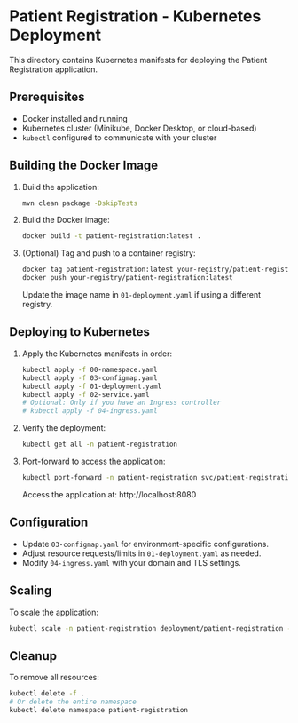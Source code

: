 # Patient Registration - Kubernetes Deployment

This directory contains Kubernetes manifests for deploying the Patient Registration application.

## Prerequisites

- Docker installed and running
- Kubernetes cluster (Minikube, Docker Desktop, or cloud-based)
- `kubectl` configured to communicate with your cluster

## Building the Docker Image

1. Build the application:
   ```bash
   mvn clean package -DskipTests
   ```

2. Build the Docker image:
   ```bash
   docker build -t patient-registration:latest .
   ```

3. (Optional) Tag and push to a container registry:
   ```bash
   docker tag patient-registration:latest your-registry/patient-registration:latest
   docker push your-registry/patient-registration:latest
   ```
   Update the image name in `01-deployment.yaml` if using a different registry.

## Deploying to Kubernetes

1. Apply the Kubernetes manifests in order:
   ```bash
   kubectl apply -f 00-namespace.yaml
   kubectl apply -f 03-configmap.yaml
   kubectl apply -f 01-deployment.yaml
   kubectl apply -f 02-service.yaml
   # Optional: Only if you have an Ingress controller
   # kubectl apply -f 04-ingress.yaml
   ```

2. Verify the deployment:
   ```bash
   kubectl get all -n patient-registration
   ```

3. Port-forward to access the application:
   ```bash
   kubectl port-forward -n patient-registration svc/patient-registration 8080:80
   ```
   Access the application at: http://localhost:8080

## Configuration

- Update `03-configmap.yaml` for environment-specific configurations.
- Adjust resource requests/limits in `01-deployment.yaml` as needed.
- Modify `04-ingress.yaml` with your domain and TLS settings.

## Scaling

To scale the application:

```bash
kubectl scale -n patient-registration deployment/patient-registration --replicas=3
```

## Cleanup

To remove all resources:

```bash
kubectl delete -f .
# Or delete the entire namespace
kubectl delete namespace patient-registration
```

